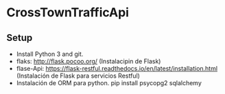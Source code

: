 # CrossTownTrafficApi
	
Setup
-----
- Install Python 3 and git.
- flaks: http://flask.pocoo.org/ (Instalacipin de Flask)
- flase-Api: https://flask-restful.readthedocs.io/en/latest/installation.html (Instalación de Flask para servicios Restful)
- Instalación de ORM para python. pip install psycopg2 sqlalchemy
